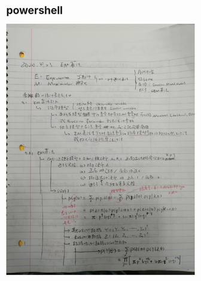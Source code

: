 # powershell

![image](https://raw.githubusercontent.com/tristonerRL/MachineLearningRL/master/task-3/191587712498_.pic_hd.jpg)
